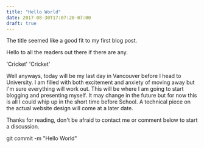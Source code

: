 ```yaml
---
title: "Hello World"
date: 2017-08-30T17:07:20-07:00
draft: true
---
```


The title seemed like a good fit to my first blog post.

Hello to all the readers out there if there are any.

'Cricket' 'Cricket'

Well anyways, today will be my last day in Vancouver before I head to University. I am filled with both excitement and anxiety of moving away but I'm sure everything will work out. This will be where I am going to start blogging and presenting myself. It may change in the future but for now this is all I could whip up in the short time before School. A technical piece on the actual website design will come at a later date.

Thanks for reading, don't be afraid to contact me or comment below to start a discussion.

git commit -m "Hello World"
